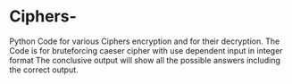 # Ciphers-
Python Code for various Ciphers encryption and for their decryption.
The Code is for bruteforcing caeser cipher with use dependent input in integer format The conclusive output will show all the possible answers including the correct output.
